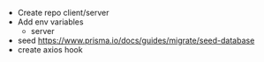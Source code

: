 
- Create repo client/server
- Add env variables
  - server
- seed https://www.prisma.io/docs/guides/migrate/seed-database
- create axios hook